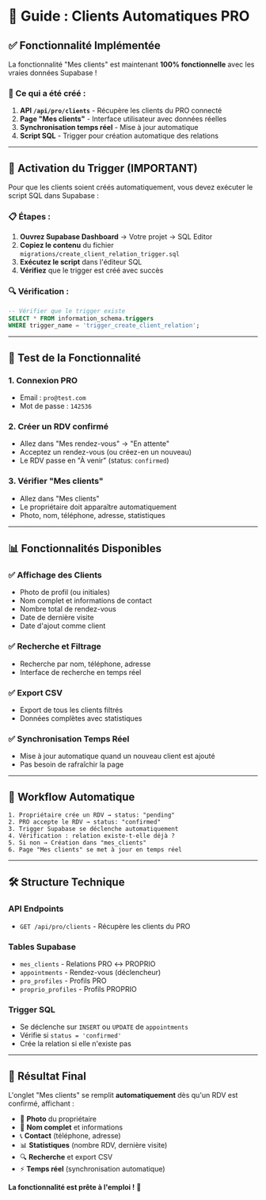 # 🎯 Guide : Clients Automatiques PRO

## ✅ Fonctionnalité Implémentée

La fonctionnalité "Mes clients" est maintenant **100% fonctionnelle** avec les vraies données Supabase !

### 🔧 Ce qui a été créé :

1. **API `/api/pro/clients`** - Récupère les clients du PRO connecté
2. **Page "Mes clients"** - Interface utilisateur avec données réelles
3. **Synchronisation temps réel** - Mise à jour automatique
4. **Script SQL** - Trigger pour création automatique des relations

---

## 🚀 Activation du Trigger (IMPORTANT)

Pour que les clients soient créés automatiquement, vous devez exécuter le script SQL dans Supabase :

### 📋 Étapes :

1. **Ouvrez Supabase Dashboard** → Votre projet → SQL Editor
2. **Copiez le contenu** du fichier `migrations/create_client_relation_trigger.sql`
3. **Exécutez le script** dans l'éditeur SQL
4. **Vérifiez** que le trigger est créé avec succès

### 🔍 Vérification :
```sql
-- Vérifier que le trigger existe
SELECT * FROM information_schema.triggers 
WHERE trigger_name = 'trigger_create_client_relation';
```

---

## 🧪 Test de la Fonctionnalité

### 1. **Connexion PRO**
- Email : `pro@test.com`
- Mot de passe : `142536`

### 2. **Créer un RDV confirmé**
- Allez dans "Mes rendez-vous" → "En attente"
- Acceptez un rendez-vous (ou créez-en un nouveau)
- Le RDV passe en "À venir" (status: `confirmed`)

### 3. **Vérifier "Mes clients"**
- Allez dans "Mes clients"
- Le propriétaire doit apparaître automatiquement
- Photo, nom, téléphone, adresse, statistiques

---

## 📊 Fonctionnalités Disponibles

### ✅ **Affichage des Clients**
- Photo de profil (ou initiales)
- Nom complet et informations de contact
- Nombre total de rendez-vous
- Date de dernière visite
- Date d'ajout comme client

### ✅ **Recherche et Filtrage**
- Recherche par nom, téléphone, adresse
- Interface de recherche en temps réel

### ✅ **Export CSV**
- Export de tous les clients filtrés
- Données complètes avec statistiques

### ✅ **Synchronisation Temps Réel**
- Mise à jour automatique quand un nouveau client est ajouté
- Pas besoin de rafraîchir la page

---

## 🔄 Workflow Automatique

```
1. Propriétaire crée un RDV → status: "pending"
2. PRO accepte le RDV → status: "confirmed"
3. Trigger Supabase se déclenche automatiquement
4. Vérification : relation existe-t-elle déjà ?
5. Si non → Création dans "mes_clients"
6. Page "Mes clients" se met à jour en temps réel
```

---

## 🛠️ Structure Technique

### **API Endpoints**
- `GET /api/pro/clients` - Récupère les clients du PRO

### **Tables Supabase**
- `mes_clients` - Relations PRO ↔ PROPRIO
- `appointments` - Rendez-vous (déclencheur)
- `pro_profiles` - Profils PRO
- `proprio_profiles` - Profils PROPRIO

### **Trigger SQL**
- Se déclenche sur `INSERT` ou `UPDATE` de `appointments`
- Vérifie si `status = 'confirmed'`
- Crée la relation si elle n'existe pas

---

## 🎯 Résultat Final

L'onglet "Mes clients" se remplit **automatiquement** dès qu'un RDV est confirmé, affichant :

- 📸 **Photo** du propriétaire
- 👤 **Nom complet** et informations
- 📞 **Contact** (téléphone, adresse)
- 📊 **Statistiques** (nombre RDV, dernière visite)
- 🔍 **Recherche** et export CSV
- ⚡ **Temps réel** (synchronisation automatique)

**La fonctionnalité est prête à l'emploi !** 🚀






